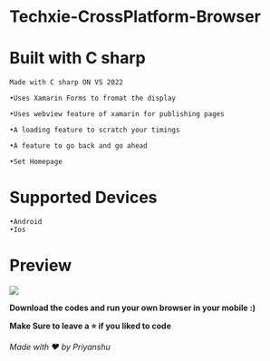 # Techxie-CrossPlatform-Browser
# Built with C sharp
```
Made with C sharp ON VS 2022

•Uses Xamarin Forms to fromat the display

•Uses webview feature of xamarin for publishing pages

•A loading feature to scratch your timings

•A feature to go back and go ahead

•Set Homepage
``` 
# Supported Devices 
```
•Android 
•Ios
```

# Preview

<img src = "https://cdn.discordapp.com/attachments/922908358493761637/926881113530572851/unknown.png"></img>


**Download the codes and run your own browser in your mobile :)**

**Make Sure to leave a ⭐ if you liked to code**

*Made with ❤️ by Priyanshu*
